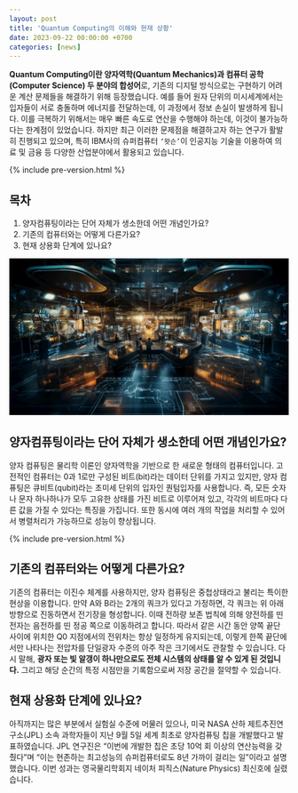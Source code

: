 ```yaml
---
layout: post
title: 'Quantum Computing의 이해와 현재 상황'
date: 2023-09-22 00:00:00 +0700 
categories: [news]
---
```

**Quantum Computing이란 양자역학(Quantum Mechanics)과 컴퓨터 공학(Computer Science) 두 분야의 합성어**로, 기존의 디지털 방식으로는 구현하기 어려운 계산 문제들을 해결하기 위해 등장했습니다. 예를 들어 원자 단위의 미시세계에서는 입자들이 서로 충돌하며 에너지를 전달하는데, 이 과정에서 정보 손실이 발생하게 됩니다. 이를 극복하기 위해서는 매우 빠른 속도로 연산을 수행해야 하는데, 이것이 불가능하다는 한계점이 있었습니다. 하지만 최근 이러한 문제점을 해결하고자 하는 연구가 활발히 진행되고 있으며, 특히 IBM사의 슈퍼컴퓨터 `‘왓슨’`이 인공지능 기술을 이용하여 의료 및 금융 등 다양한 산업분야에서 활용되고 있습니다.

{% include pre-version.html %}

## 목차
1. 양자컴퓨팅이라는 단어 자체가 생소한데 어떤 개념인가요?
2. 기존의 컴퓨터와는 어떻게 다른가요?
3. 현재 상용화 단계에 있나요?

![알고리즘 선택에서 모델 훈련까지](https://raw.githubusercontent.com/moony01/moony01.github.io/master/static/img/_posts/quantum-computing-undst.webp)

## 양자컴퓨팅이라는 단어 자체가 생소한데 어떤 개념인가요?
양자 컴퓨팅은 물리학 이론인 양자역학을 기반으로 한 새로운 형태의 컴퓨터입니다. 고전적인 컴퓨터는 0과 1로만 구성된 비트(bit)라는 데이터 단위를 가지고 있지만, 양자 컴퓨팅은 큐비트(qubit)라는 초미세 단위의 입자인 퀀텀입자를 사용합니다. 즉, 모든 숫자나 문자 하나하나가 모두 고유한 상태를 가진 비트로 이루어져 있고, 각각의 비트마다 다른 값을 가질 수 있다는 특징을 가집니다. 또한 동시에 여러 개의 작업을 처리할 수 있어서 병렬처리가 가능하므로 성능이 향상됩니다.

{% include pre-version.html %}

## 기존의 컴퓨터와는 어떻게 다른가요?
기존의 컴퓨터는 이진수 체계를 사용하지만, 양자 컴퓨팅은 중첩상태라고 불리는 특이한 현상을 이용합니다. 만약 A와 B라는 2개의 쿼크가 있다고 가정하면, 각 쿼크는 위 아래 방향으로 진동하면서 전기장을 형성합니다. 이때 전하량 보존 법칙에 의해 양전하를 띤 전자는 음전하를 띤 정공 쪽으로 이동하려고 합니다. 따라서 같은 시간 동안 양쪽 끝단 사이에 위치한 Q0 지점에서의 전위차는 항상 일정하게 유지되는데, 이렇게 한쪽 끝단에서만 나타나는 전압차를 단일광자 수준의 아주 작은 크기에서도 관찰할 수 있습니다. 다시 말해, **광자 또는 빛 알갱이 하나만으로도 전체 시스템의 상태를 알 수 있게 된 것입니다.** 그리고 해당 순간의 특정 시점만을 기록함으로써 저장 공간을 절약할 수 있습니다.

## 현재 상용화 단계에 있나요?
아직까지는 많은 부분에서 실험실 수준에 머물러 있으나, 미국 NASA 산하 제트추진연구소(JPL) 소속 과학자들이 지난 9월 5일 세계 최초로 양자컴퓨팅 칩을 개발했다고 발표하였습니다. JPL 연구진은 “이번에 개발한 칩은 초당 10억 회 이상의 연산능력을 갖췄다”며 “이는 현존하는 최고성능의 슈퍼컴퓨터로도 8년 가까이 걸리는 일”이라고 설명했습니다. 이번 성과는 영국물리학회지 네이처 피직스(Nature Physics) 최신호에 실렸습니다.